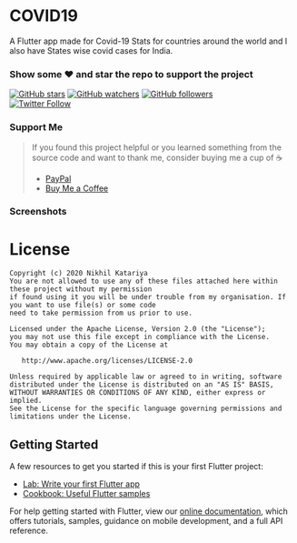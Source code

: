 # COVID19

A Flutter app made for Covid-19 Stats for countries around the world and I also have States wise covid cases for India.
### Show some :heart: and star the repo to support the project
[![GitHub stars](https://img.shields.io/github/stars/katariyanikhil/Covid-19-Flutter-App.svg?style=social&label=Star)](https://github.com/katariyanikhil/Covid-19-Flutter-App) [![GitHub watchers](https://img.shields.io/github/watchers/katariyanikhil/Covid-19-Flutter-App.svg?style=social&label=Watch)](https://github.com/katariyanikhil/Covid-19-Flutter-App) [![GitHub followers](https://img.shields.io/github/followers/katariyanikhil.svg?style=social&label=Follow)](https://github.com/katariyanikhil/Covid-19-Flutter-App)  
[![Twitter Follow](https://img.shields.io/twitter/follow/katariyanikhil_.svg?style=social)](https://twitter.com/katariyanikhil_)

### Support Me
> If you found this project helpful or you learned something from the source code and want to thank me, consider buying me a cup of :coffee:
>
> * [PayPal](https://paypal.me/payme3105/)
> * [Buy Me a Coffee](https://www.buymeacoffee.com/katariyanikhil)


### Screenshots

# License

    Copyright (c) 2020 Nikhil Katariya
    You are not allowed to use any of these files attached here within these project without my permission
    if found using it you will be under trouble from my organisation. If you want to use file(s) or some code
    need to take permission from us prior to use.
    
    Licensed under the Apache License, Version 2.0 (the "License");
    you may not use this file except in compliance with the License.
    You may obtain a copy of the License at

       http://www.apache.org/licenses/LICENSE-2.0

    Unless required by applicable law or agreed to in writing, software
    distributed under the License is distributed on an "AS IS" BASIS,
    WITHOUT WARRANTIES OR CONDITIONS OF ANY KIND, either express or implied.
    See the License for the specific language governing permissions and
    limitations under the License.
    
## Getting Started

A few resources to get you started if this is your first Flutter project:

- [Lab: Write your first Flutter app](https://flutter.dev/docs/get-started/codelab)
- [Cookbook: Useful Flutter samples](https://flutter.dev/docs/cookbook)

For help getting started with Flutter, view our
[online documentation](https://flutter.dev/docs), which offers tutorials,
samples, guidance on mobile development, and a full API reference.
 
